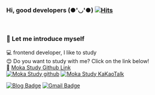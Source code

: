 ### Hi, good developers (●'◡'●) [![Hits](https://hits.seeyoufarm.com/api/count/incr/badge.svg?url=https%3A%2F%2Fgithub.com%2FDevJayden%2Fhit-counter)](https://hits.seeyoufarm.com)
<span><br>
  
### 🤟 Let me introduce myself
💻 frontend developer, I like to study<br>
😊 Do you want to study with me? Click on the link below!<br>
🙌 [Moka Study Github Link](https://github.com/Moka-react)<br>
<span>[![Moka Study github](http://img.shields.io/badge/-github-000000?style=flat-square&logo=instagram&logoColor=ffe812&link=https://www.instagram.com/jayden_developer/?hl=ko)](https://www.instagram.com/jayden_developer/?hl=ko)</span>
<span>[![Moka Study KaKaoTalk](http://img.shields.io/badge/-KakaoTalk-000000?style=flat-square&logo=instagram&logoColor=ffe812&link=https://www.instagram.com/jayden_developer/?hl=ko)](https://www.instagram.com/jayden_developer/?hl=ko)</span>
 
[![Blog Badge](http://img.shields.io/badge/-instagram-E4405F?style=flat-square&logo=instagram&logoColor=white&link=https://www.instagram.com/jayden_developer/?hl=ko)](https://www.instagram.com/jayden_developer/?hl=ko)</span>
<span>[![Gmail Badge](https://img.shields.io/badge/Gmail-d14836?style=flat-square&logo=Gmail&logoColor=white&link=mailto:philippijw@gmail.com)](mailto:philippijw@gmail.com)</span>

